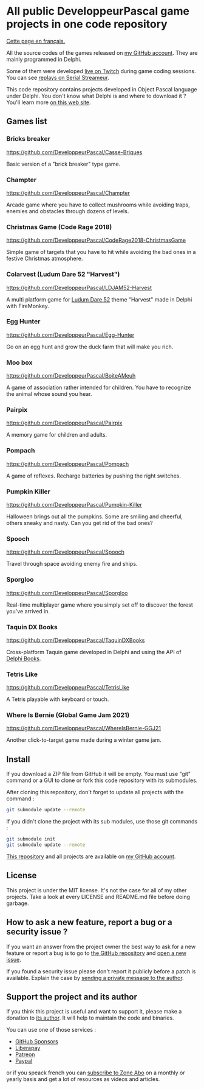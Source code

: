 # All public DeveloppeurPascal game projects in one code repository

[Cette page en français.](LISEZMOI.md)

All the source codes of the games released on [my GitHub account](https://github.com/DeveloppeurPascal). They are mainly programmed in Delphi.

Some of them were developed [live on Twitch](https://www.twitch.tv/patrickpremartin) during game coding sessions. You can see [replays on Serial Streameur](https://serialstreameur.fr/jeux-video.php).

This code repository contains projects developed in Object Pascal language under Delphi. You don't know what Delphi is and where to download it ? You'll learn more [on this web site](https://delphi-resources.developpeur-pascal.fr/).

## Games list

### Bricks breaker
https://github.com/DeveloppeurPascal/Casse-Briques

Basic version of a "brick breaker" type game.

### Champter
https://github.com/DeveloppeurPascal/Champter

Arcade game where you have to collect mushrooms while avoiding traps, enemies and obstacles through dozens of levels.

### Christmas Game (Code Rage 2018)
https://github.com/DeveloppeurPascal/CodeRage2018-ChristmasGame

Simple game of targets that you have to hit while avoiding the bad ones in a festive Christmas atmosphere.

### Colarvest (Ludum Dare 52 "Harvest")
https://github.com/DeveloppeurPascal/LDJAM52-Harvest
 
A multi platform game for [Ludum Dare 52](https://ldjam.com/events/ludum-dare/52) theme "Harvest" made in Delphi with FireMonkey.

### Egg Hunter
https://github.com/DeveloppeurPascal/Egg-Hunter
 
Go on an egg hunt and grow the duck farm that will make you rich.

### Moo box
https://github.com/DeveloppeurPascal/BoiteAMeuh

A game of association rather intended for children. You have to recognize the animal whose sound you hear.

### Pairpix
https://github.com/DeveloppeurPascal/Pairpix

A memory game for children and adults.

### Pompach
https://github.com/DeveloppeurPascal/Pompach

A game of reflexes. Recharge batteries by pushing the right switches.

### Pumpkin Killer
https://github.com/DeveloppeurPascal/Pumpkin-Killer

Halloween brings out all the pumpkins. Some are smiling and cheerful, others sneaky and nasty. Can you get rid of the bad ones?

### Spooch
https://github.com/DeveloppeurPascal/Spooch

Travel through space avoiding enemy fire and ships.

### Sporgloo
https://github.com/DeveloppeurPascal/Sporgloo

Real-time multiplayer game where you simply set off to discover the forest you've arrived in.

### Taquin DX Books
https://github.com/DeveloppeurPascal/TaquinDXBooks

Cross-platform Taquin game developed in Delphi and using the API of [Delphi Books](https://delphi-books.com).

### Tetris Like
https://github.com/DeveloppeurPascal/TetrisLike

A Tetris playable with keyboard or touch.

### Where Is Bernie (Global Game Jam 2021)
https://github.com/DeveloppeurPascal/WhereIsBernie-GGJ21

Another click-to-target game made during a winter game jam.

## Install

If you download a ZIP file from GitHub it will be empty. You must use "git" command or a GUI to clone or fork this code repository with its submodules.

After cloning this repository, don't forget to update all projects with the command :

```bash
git submodule update --remote
```

If you didn't clone the project with its sub modules, use those git commands : 

```bash
git submodule init
git submodule update --remote
```

[This repository](https://github.com/DeveloppeurPascal/DevPas-Games-Pack) and all projects are available on [my GitHub account](https://github.com/DeveloppeurPascal).

## License

This project is under the MIT license. It's not the case for all of my other projects. Take a look at every LICENSE and README.md file before doing garbage.

## How to ask a new feature, report a bug or a security issue ?

If you want an answer from the project owner the best way to ask for a new feature or report a bug is to go to [the GitHub repository](https://github.com/DeveloppeurPascal/DevPas-Games-Pack) and [open a new issue](https://github.com/DeveloppeurPascal/DevPas-Games-Pack/issues).

If you found a security issue please don't report it publicly before a patch is available. Explain the case by [sending a private message to the author](https://developpeur-pascal.fr/nous-contacter.php).

## Support the project and its author

If you think this project is useful and want to support it, please make a donation to [its author](https://github.com/DeveloppeurPascal). It will help to maintain the code and binaries.

You can use one of those services :

* [GitHub Sponsors](https://github.com/sponsors/DeveloppeurPascal)
* [Liberapay](https://liberapay.com/PatrickPremartin)
* [Patreon](https://www.patreon.com/patrickpremartin)
* [Paypal](https://www.paypal.com/paypalme/patrickpremartin)

or if you speack french you can [subscribe to Zone Abo](https://zone-abo.fr/nos-abonnements.php) on a monthly or yearly basis and get a lot of resources as videos and articles.
